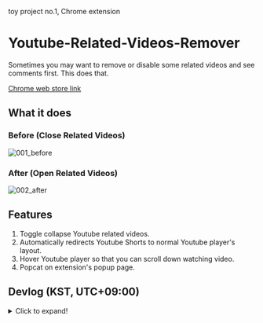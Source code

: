 toy project no.1, Chrome extension

# Youtube-Related-Videos-Remover
Sometimes you may want to remove or disable some related videos and see comments first. This does that.

[Chrome web store link](https://chrome.google.com/webstore/detail/pnllijckhhmdphamnkihmigimjegedle/)

## What it does
### Before (Close Related Videos)
![001_before](https://user-images.githubusercontent.com/96367152/158127630-8a9fd25e-889d-48c2-9b92-8e8d97221094.png)
### After (Open Related Videos)
![002_after](https://user-images.githubusercontent.com/96367152/158127637-719286e7-d0b9-48bd-9a96-133e34567ad4.png)

## Features
1. Toggle collapse Youtube related videos.
2. Automatically redirects Youtube Shorts to normal Youtube player's layout. 
3. Hover Youtube player so that you can scroll down watching video.
4. Popcat on extension's popup page.

## Devlog (KST, UTC+09:00)
<details>
  <summary>Click to expand!</summary>

### 2022-04-03 21:48 - version 1.1.7.2
minor bug fixed
### 2022-04-03 19:58 - version 1.1.7
minor bug fixed
### 2022-04-03 19:46 - version 1.1.6
popcat added on popup page.
### 2022-04-03 18:45 - version 1.1.5
Comments will no longer cover/be on the Youtube player.
### 2022-04-02 01:25
Video Hovering feature added.

This just adds `position:fixed` to youtube player, so it may look cursed.

But that's fine. That's what I intended. Because I just wanted to watch videos and comments at the same time.

... But I'll fix that.
### 2022-04-02 00:23
Minor bug fixed, minor design changed.
### 2022-03-26 01:50
Now youtube `shorts` link will be redirected to `watch`.

youtube.com/`shorts`/blahblah -> youtube.com/`watch`/blahblah

I just hate Youtube Shorts contents' layout.
### 2022-03-25 17:25
Now auto theatre mode added.

After you close the related videos, you'll be watching youtube in theatre mode. with closed related videos.

But of course, you can watch in theatre mode with opened related videos.

Just click 'open related videos and click theatre mode icon in youtube player manually.
### 2022-03-16 01:59
Now not only vertical mode, but also wide mode is supported.

And also minor bug fix.
### 2022-03-14 23:49
Button duplication issue has been solved.
### 2022-03-14 21:57
localstorage done, now even if you reload the browser, closed/open button value will be saved.
### 2022-03-14 16:08
Now collapse function works, but I need to make some to remain the collapsed status even after I reload the site.

Maybe I need to know how to deal with localStorage stuff.
</details>